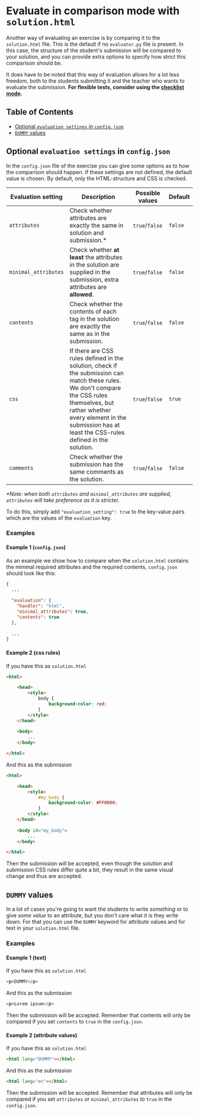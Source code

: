 # Evaluate in comparison mode with `solution.html`

Another way of evaluating an exercise is by comparing it to the `solution.html` file. This is the default if no `evaluator.py` file is present. In this case, the structure of the student's submission will be compared to your solution, and you can provide extra options to specify how strict this comparison should be.

It does have to be noted that this way of evaluation allows for a lot less freedom, both to the students submitting it and the teacher who wants to evaluate the submission. **For flexible tests, consider using the [checklist mode](../readme.md#checks-library-documentation).**

## Table of Contents

- [Optional `evaluation settings` in `config.json`](#optional-evaluation-settings-in-configjson)
- [`DUMMY` values](#dummy-values)

## Optional `evaluation settings` in `config.json`

In the `config.json` file of the exercise you can give some options as to how the comparison should happen. If these settings are not defined, the default value is chosen. By default, only the HTML-structure and CSS is checked.

| Evaluation setting | Description | Possible values | Default |
| ------------------ | ----------- | --------------  | ------- |
| `attributes` |  Check whether attributes are exactly the same in solution and submission.* | `true`/`false` | `false`  |
| `minimal_attributes`| Check whether **at least** the attributes in the solution are supplied in the submission, extra attributes are **allowed**. | `true`/`false` | `false` |
| `contents`| Check whether the contents of each tag in the solution are exactly the same as in the submission. | `true`/`false` | `false` |
| `css` | If there are CSS rules defined in the solution, check if the submission can match these rules. We don't compare the CSS rules themselves, but rather whether every element in the submission has at least the CSS-rules defined in the solution. | `true`/`false` | `true` |
| `comments` | Check whether the submission has the same comments as the solution. | `true`/`false` | `false` |

*\*Note: when both `attributes` and `minimal_attributes` are supplied, `attributes` will take preference as it is stricter.*

To do this, simply add `"evaluation_setting": true` to the key-value pairs which are the values of the `evaluation` key.

### Examples

#### Example 1 (`config.json`)

As an example we show how to compare when the `solution.html` contains the minimal required attributes and the required contents, `config.json` should look like this:

```json
{
  ...
  
  "evaluation": {
    "handler": "html",
    "minimal_attributes": true,
    "contents": true
  },
  
  ...
}
```

#### Example 2 (css rules)

If you have this as `solution.html`

```html
<html>

    <head>
        <style>
            body {
                background-color: red;
            }
        </style>
    </head>
    
    <body>
        ...
    </body>

</html>
```

And this as the submission

```html
<html>

    <head>
        <style>
            #my_body {
                background-color: #FF0000;
            }
        </style>
    </head>
    
    <body id="my_body">
        ...
    </body>

</html>
```

Then the submission will be accepted, even though the solution and submission CSS rules differ quite a bit, they result in the same visual change and thus are accepted.


## `DUMMY` values

In a lot of cases you're going to want the students to write _something_ or to give _some value_ to an attribute, but you don't care what it is they write down. For that you can use the `DUMMY` keyword for attribute values and for text in your `solution.html` file.

### Examples

#### Example 1 (text)

If you have this as `solution.html`

```html
<p>DUMMY</p>
```

And this as the submission

```html
<p>Lorem ipsum</p>
```

Then the submission will be accepted. Remember that contents will only be compared if you set `contents` to `true` in the `config.json`.

#### Example 2 (attribute values)

If you have this as `solution.html`

```html
<html lang="DUMMY"></html>
```

And this as the submission

```html
<html lang="en"></html>
```

Then the submission will be accepted. Remember that attributes will only be compared if you set `attributes` or `minimal_attributes` to `true` in the `config.json`.
